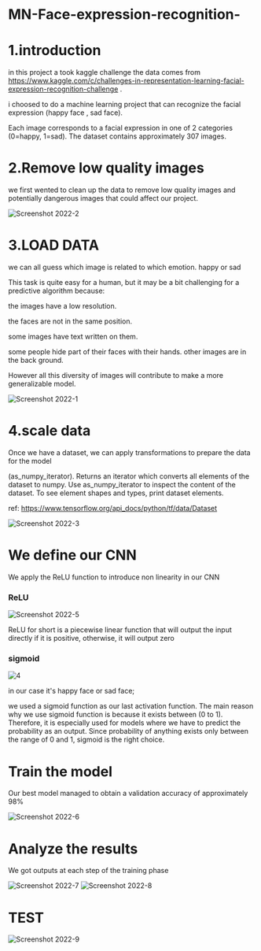 # MN-Face-expression-recognition-
# 1.introduction


in this project a took kaggle challenge
the data comes from https://www.kaggle.com/c/challenges-in-representation-learning-facial-expression-recognition-challenge .

i choosed to do a machine learning project that can recognize the facial expression (happy face , sad face).

Each image corresponds to a facial expression in one of 2 categories (0=happy, 1=sad). The dataset contains approximately 307 images.

# 2.Remove low quality  images

we first wented to clean up the data to remove low quality images and potentially dangerous images that could affect our project.

![Screenshot 2022-2](https://user-images.githubusercontent.com/76142720/207522112-5413e10e-79c7-446a-8778-cc459698f3e3.png)

# 3.LOAD DATA

we can all guess which image is related to which emotion. happy or sad

This task is quite easy for a human, but it may be a bit challenging for a predictive algorithm because:

the images have a low resolution.

the faces are not in the same position.

some images have text written on them.

some people hide part of their faces with their hands.
other images are in the back ground. 

However all this diversity of images will contribute to make a more generalizable model.

![Screenshot 2022-1](https://user-images.githubusercontent.com/76142720/207521137-4d66092f-a106-48d2-8e7f-cb32908bc8e8.png)

# 4.scale data

Once we have a dataset, we can apply transformations to prepare the data for the model

(as_numpy_iterator). Returns an iterator which converts all elements of the dataset to numpy.
Use as_numpy_iterator to inspect the content of the dataset. 
To see element shapes and types, print dataset elements.

ref: https://www.tensorflow.org/api_docs/python/tf/data/Dataset

![Screenshot 2022-3](https://user-images.githubusercontent.com/76142720/207532925-73673b0c-28c1-49ee-9a9a-9380d0303979.png)

# We define our CNN
We apply the ReLU function to introduce non linearity in our CNN
### ReLU
![Screenshot 2022-5](https://user-images.githubusercontent.com/76142720/207539044-01102c8f-9d21-4495-ba2a-8c57a82bca56.png)

 ReLU for short is a piecewise linear function that will output the input directly if it is positive, otherwise, it will output zero
 ### sigmoid
![4](https://user-images.githubusercontent.com/76142720/207536164-bf2cb81b-68b8-4486-9a05-1b26e4084471.gif)

in our case it's happy face or sad face;

we used a sigmoid function as our last activation function.
The main reason why we use sigmoid function is because it exists between (0 to 1). 
Therefore, it is especially used for models where we have to predict the probability as an output.
Since probability of anything exists only between the range of 0 and 1, sigmoid is the right choice.

# Train the model
Our best model managed to obtain a validation accuracy of approximately 98%

![Screenshot 2022-6](https://user-images.githubusercontent.com/76142720/207540575-644dff3a-6a1d-4954-ba81-63aa60ec4479.png)

# Analyze the results
We got outputs at each step of the training phase

![Screenshot 2022-7](https://user-images.githubusercontent.com/76142720/207542543-c75a1837-e8af-484e-841f-34c59ea1ad71.png)
![Screenshot 2022-8](https://user-images.githubusercontent.com/76142720/207542568-b0451956-e5ac-4444-89b5-4112774361f4.png)

# TEST 

![Screenshot 2022-9](https://user-images.githubusercontent.com/76142720/207545406-416bf253-9e7e-4ce0-846b-0a6d2104f651.png)

